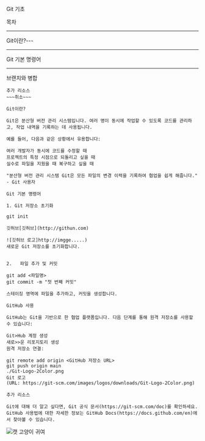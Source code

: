 Git 기초

목차

---

Git이란?---

---

Git 기본 명령어

---

브랜치와 병합

```GitHub 사용~~~
추가 리소스
~~~취소~~~

Git이란?

Git은 분산형 버전 관리 시스템입니다. 여러 명이 동시에 작업할 수 있도록 코드를 관리하고, 작업 내역을 기록하는 데 사용됩니다.

예를 들어, 다음과 같은 상황에서 유용합니다:

여러 개발자가 동시에 코드를 수정할 때
프로젝트의 특정 시점으로 되돌리고 싶을 때
실수로 파일을 지웠을 때 복구하고 싶을 때

"분산형 버전 관리 시스템 Git은 모든 파일의 변경 이력을 기록하여 협업을 쉽게 해줍니다." - Git 사용자

Git 기본 명령어

1. Git 저장소 초기화

git init

깃허브[깃허브](http://githun.com)

![깃허브 로고]http://imgge.....)
새로운 Git 저장소를 초기화합니다.


2.   파일 추가 및 커밋

git add <파일명>
git commit -m "첫 번째 커밋"

스테이징 영역에 파일을 추가하고, 커밋을 생성합니다.

GitHub 사용

GitHub는 Git을 기반으로 한 협업 플랫폼입니다. 다음 단계를 통해 원격 저장소를 사용할 수 있습니다:

Git>Hub 계정 생성
새로>>운 리포지토리 생성
원격 저장소 연결:

git remote add origin <GitHub 저장소 URL>
git push origin main
./Git-Logo-2Color.png
Git 로고
(URL: https://git-scm.com/images/logos/downloads/Git-Logo-2Color.png)

추가 리소스

Git에 대해 더 알고 싶다면, Git 공식 문서(https://git-scm.com/doc)를 확인하세요.
GitHub 사용법에 대한 자세한 정보는 GitHub Docs(https://docs.github.com/en)에서 찾아볼 수 있습니다.
```

![캣](https://cdn.aitimes.kr/news/photo/202303/27617_41603_044.jpg)
고양이 귀여
